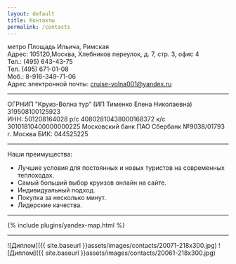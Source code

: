 ```yaml
---
layout: default
title: Контакты
permalink: /contacts
---
```


метро Площадь Ильича, Римская   
Адрес:&nbsp;105120,Москва, Хлебников переулок, д. 7, стр. 3, офис 4   
Тел.:&nbsp;(495) 643-43-75   
Тел. (495) 671-01-08   
Моб.:&nbsp;8-916-349-71-06   
Адрес электронной почты:&nbsp;[cruise-volna001@yandex.ru](mailto:cruise-volna001@yandex.ru)

*****

ОГРНИП "Круиз-Волна тур” (ИП Тименко Елена Николаевна) 319508100125923  
ИНН: 501208164028
р/с 40802810438000168372
к/с 30101810400000000225
Московский банк ПАО Сбербанк №9038/01793 г. Москва
БИК: 044525225  

*****

Наши преимущества:
* Лучшие условия для постоянных и новых туристов на современных теплоходах.
* Самый больший выбор круизов онлайн на сайте.
* Индивидуальный подход.
* Покупка за несколько минут.
* Лидерские качества.

*****

{% include plugins/yandex-map.html %}

******

![Диплом]({{ site.baseurl }}assets/images/contacts/20071-218x300.jpg)
![Диплом]({{ site.baseurl }}assets/images/contacts/20061-218x300.jpg)
